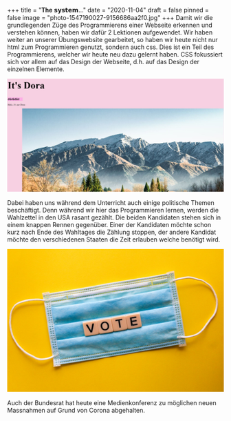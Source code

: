 +++
title = "𝐓𝐡𝐞 𝘀𝘆𝘀𝘁𝗲𝗺..."
date = "2020-11-04"
draft = false
pinned = false
image = "photo-1547190027-9156686aa2f0.jpg"
+++
Damit wir die grundlegenden Züge des Programmierens einer Webseite erkennen und verstehen können, haben wir dafür 2 Lektionen aufgewendet. Wir haben weiter an unserer Übungswebsite gearbeitet, so haben wir heute nicht nur html zum Programmieren genutzt, sondern auch css. Dies ist ein Teil des Programmierens, welcher wir heute neu dazu gelernt haben. CSS fokussiert sich vor allem auf das Design der Webseite, d.h. auf das Design der einzelnen Elemente.

![](unbenannt.jpg)

Dabei haben uns während dem Unterricht auch einige politische Themen beschäftigt. Denn während wir hier das Programmieren lernen, werden die Wahlzettel in den USA rasant gezählt. Die beiden Kandidaten stehen sich in einem knappen Rennen gegenüber. Einer der Kandidaten möchte schon kurz nach Ende des Wahltages die Zählung stoppen, der andere Kandidat möchte den verschiedenen Staaten die Zeit erlauben welche benötigt wird. 

![](photo-1602432596754-630e919e67a7.jpg)

Auch der Bundesrat hat heute eine Medienkonferenz zu möglichen neuen Massnahmen auf Grund von Corona abgehalten.